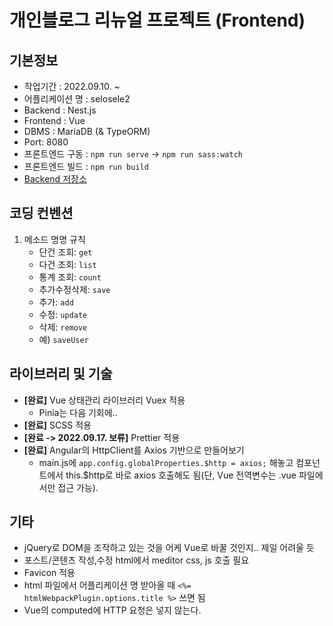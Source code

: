 # 개인블로그 리뉴얼 프로젝트 (Frontend)

## 기본정보

- 작업기간 : 2022.09.10. ~
- 어플리케이션 명 : selosele2
- Backend : Nest.js
- Frontend : Vue
- DBMS : MariaDB (& TypeORM)
- Port: 8080
- 프론트엔드 구동 : ```npm run serve``` &rarr; ```npm run sass:watch```
- 프론트엔드 빌드 : ```npm run build```
- [Backend 저장소](https://github.com/selosele/selosele2-backend)

## 코딩 컨벤션

1. 메소드 명명 규칙
   - 단건 조회: ```get```
   - 다건 조회: ```list```
   - 통계 조회: ```count```
   - 추가수정삭제: ```save```
   - 추가: ```add```
   - 수정: ```update```
   - 삭제: ```remove```
   - 예) ```saveUser```

## 라이브러리 및 기술

- **[완료]** Vue 상태관리 라이브러리 Vuex 적용
  - Pinia는 다음 기회에..
- **[완료]** SCSS 적용
- **[완료 -> 2022.09.17. 보류]** Prettier 적용
- **[완료]** Angular의 HttpClient를 Axios 기반으로 만들어보기
  - main.js에 ```app.config.globalProperties.$http = axios;``` 해놓고 컴포넌트에서 this.$http로 바로 axios 호출해도 됨(단, Vue 전역변수는 .vue 파일에서만 접근 가능).

## 기타

- jQuery로 DOM을 조작하고 있는 것을 어케 Vue로 바꿀 것인지.. 제일 어려울 듯
- 포스트/콘텐츠 작성,수정 html에서 meditor css, js 호출 필요
- Favicon 적용
- html 파일에서 어플리케이션 명 받아올 때 ```<%= htmlWebpackPlugin.options.title %>``` 쓰면 됨
- Vue의 computed에 HTTP 요청은 넣지 않는다.
